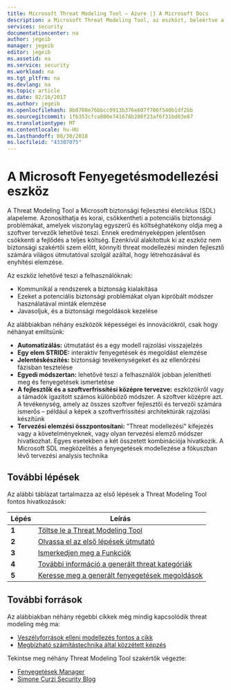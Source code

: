 ```yaml
---
title: Microsoft Threat Modeling Tool – Azure |} A Microsoft Docs
description: a Microsoft Threat Modeling Tool, az eszközt, beleértve a Threat Modeling folyamat – első lépések az adatokat tartalmazó főoldala
services: security
documentationcenter: na
author: jegeib
manager: jegeib
editor: jegeib
ms.assetid: na
ms.service: security
ms.workload: na
ms.tgt_pltfrm: na
ms.devlang: na
ms.topic: article
ms.date: 02/16/2017
ms.author: jegeib
ms.openlocfilehash: 8b0700e76bbcc0913b376e607f706f540b1df2bb
ms.sourcegitcommit: 1fb353cfca800e741678b200f23af6f31bd03e87
ms.translationtype: MT
ms.contentlocale: hu-HU
ms.lasthandoff: 08/30/2018
ms.locfileid: "43307075"
---
```

# <a name="microsoft-threat-modeling-tool"></a>A Microsoft Fenyegetésmodellezési eszköz

A Threat Modeling Tool a Microsoft biztonsági fejlesztési életciklus (SDL) alapeleme. Azonosíthatja és korai, csökkentheti a potenciális biztonsági problémákat, amelyek viszonylag egyszerű és költséghatékony oldja meg a szoftver tervezők lehetővé teszi. Ennek eredményeképpen jelentősen csökkenti a fejlődés a teljes költség. Ezenkívül alakítottuk ki az eszköz nem biztonsági szakértői szem előtt, könnyíti threat modellezési minden fejlesztő számára világos útmutatóval szolgál azáltal, hogy létrehozásával és enyhítési elemzése. 

Az eszköz lehetővé teszi a felhasználóknak:

* Kommunikál a rendszerek a biztonság kialakítása
* Ezeket a potenciális biztonsági problémákat olyan kipróbált módszer használatával minták elemzése
* Javasoljuk, és a biztonsági megoldások kezelése

Az alábbiakban néhány eszközök képességei és innovációkról, csak hogy néhányat említsünk:

* **Automatizálás:** útmutatást és a egy modell rajzolási visszajelzés
* **Egy elem STRIDE:** interaktív fenyegetések és megoldást elemzése
* **Jelentéskészítés:** biztonsági tevékenységeket és az ellenőrzési fázisban tesztelése
* **Egyedi módszertan:** lehetővé teszi a felhasználók jobban jelenítheti meg és fenyegetések ismertetése
* **A fejlesztők és a szoftverfrissítési középre tervezve:** eszközökről vagy a támadók igazított számos különböző módszer. A szoftver középre azt. A tevékenység, amely az összes szoftver fejlesztői és tervezői számára ismerős – például a képek a szoftverfrissítési architektúrák rajzolási készítünk
* **Tervezési elemzési összpontosítani:** "Threat modellezési" kifejezés vagy a követelményeknek, vagy olyan tervezési elemző módszer hivatkozhat. Egyes esetekben a két összetett kombinációja hivatkozik. A Microsoft SDL megközelítés a fenyegetések modellezése a fókuszban lévő tervezési analysis technika

## <a name="next-steps"></a>További lépések

Az alábbi táblázat tartalmazza az első lépések a Threat Modeling Tool fontos hivatkozások:

| Lépés  | Leírás                                                                                   |
| ----- | --------------------------------------------------------------------------------------------- |
| **1** | [Töltse le a Threat Modeling Tool](https://aka.ms/tmtpreview)                                |
| **2** | [Olvassa el az első lépések útmutató](./azure-security-threat-modeling-tool-getting-started.md)    |
| **3** | [Ismerkedjen meg a Funkciók](./azure-security-threat-modeling-tool-feature-overview.md)   |
| **4** | [További információ a generált threat kategóriák](./azure-security-threat-modeling-tool-threats.md)   |
| **5** | [Keresse meg a generált fenyegetések megoldások](./azure-security-threat-modeling-tool-mitigations.md) |

## <a name="resources"></a>További források

Az alábbiakban néhány régebbi cikkek még mindig kapcsolódik threat modeling még ma:

* [Veszélyforrások elleni modellezés fontos a cikk](https://msdn.microsoft.com/magazine/dd347831.aspx)
* [Megbízható számítástechnika által közzétett képzés](https://www.microsoft.com/download/details.aspx?id=16420)

Tekintse meg néhány Threat Modeling Tool szakértők végezte:

* [Fenyegetések Manager](https://simoneonsecurity.com/threatsmanagersetup-v1-5-10/)
* [Simone Curzi Security Blog](https://simoneonsecurity.com/)